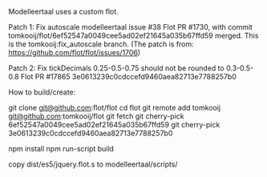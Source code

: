 Modelleertaal uses a custom flot.


Patch 1: Fix autoscale
modelleertaal issue #38
Flot PR #1730, 
 with commit tomkooij/flot/6ef52547a0049cee5ad02ef21645a035b67ffd59 merged.
This is the tomkooij:fix_autoscale branch.
(The patch is from: https://github.com/flot/flot/issues/1706)


Patch 2: Fix tickDecimals
0.25-0.5-0.75 should not be rounded to 0.3-0.5-0.8
Flot PR #17865
3e0613239c0cdccefd9460aea82713e7788257b0



How to build/create:

git clone git@github.com:flot/flot
cd flot
git remote add tomkooij git@github.com:tomkooij/flot
git fetch
git cherry-pick 6ef52547a0049cee5ad02ef21645a035b67ffd59
git cherry-pick 3e0613239c0cdccefd9460aea82713e7788257b0


npm install
npm run-script build

copy dist/es5/jquery.flot.s to modelleertaal/scripts/
